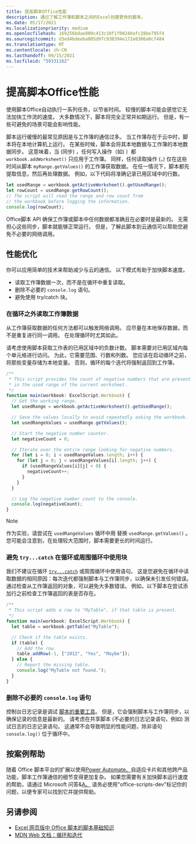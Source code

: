 ```yaml
---
title: 提高脚本Office性能
description: 通过了解工作簿和脚本之间的Excel创建更快的脚本。
ms.date: 05/17/2021
ms.localizationpriority: medium
ms.openlocfilehash: 169256bdae809c413c10f1f00240afc28be795f4
ms.sourcegitcommit: d3ed4bdeeba805d97c930394e172e8306a0cf484
ms.translationtype: MT
ms.contentlocale: zh-CN
ms.lasthandoff: 09/15/2021
ms.locfileid: "59331162"
---
```

# <a name="improve-the-performance-of-your-office-scripts"></a>提高脚本Office性能

使用脚本Office自动执行一系列任务，以节省时间。 较慢的脚本可能会感觉它无法加快工作流的速度。 大多数情况下，脚本将完全正常并如期运行。 但是，有一些可避免的场景可能会影响性能。

脚本运行缓慢的最常见原因是与工作簿的通信过多。 当工作簿存在于云中时，脚本将在本地计算机上运行。 在某些时候，脚本会将其本地数据与工作簿的本地数据同步。 这意味着，当 (同步) ，任何写入操作（如) ）都 `workbook.addWorksheet()` 只应用于工作簿。 同样，任何读取操作 (，) 仅在这些时间从脚本 `myRange.getValues()` 的工作簿获取数据。 在任一情况下，脚本都先提取信息，然后再处理数据。 例如，以下代码将准确记录已用区域中的行数。

```TypeScript
let usedRange = workbook.getActiveWorksheet().getUsedRange();
let rowCount = usedRange.getRowCount();
// The script will read the range and row count from
// the workbook before logging the information.
console.log(rowCount);
```

Office脚本 API 确保工作簿或脚本中任何数据都准确且在必要时是最新的。 无需担心这些同步，脚本就能够正常运行。 但是，了解此脚本到云通信可以帮助您避免不必要的网络调用。

## <a name="performance-optimizations"></a>性能优化

你可以应用简单的技术来帮助减少与云的通信。 以下模式有助于加快脚本速度。

- 读取工作簿数据一次，而不是在循环中重复读取。
- 删除不必要的 `console.log` 语句。
- 避免使用 try/catch 块。

### <a name="read-workbook-data-outside-of-a-loop"></a>在循环之外读取工作簿数据

从工作簿获取数据的任何方法都可以触发网络调用。 应尽量在本地保存数据，而不是重复进行同一调用。 在处理循环时尤其如此。

请考虑使用脚本获取工作表的已用区域中的负数计数。 脚本需要对已用区域内每个单元格进行访问。 为此，它需要范围、行数和列数。 您应该在启动循环之前，将那些变量存储为本地变量。 否则，循环的每个迭代将强制返回到工作簿。

```TypeScript
/**
 * This script provides the count of negative numbers that are present
 * in the used range of the current worksheet.
 */
function main(workbook: ExcelScript.Workbook) {
  // Get the working range.
  let usedRange = workbook.getActiveWorksheet().getUsedRange();

  // Save the values locally to avoid repeatedly asking the workbook.
  let usedRangeValues = usedRange.getValues();

  // Start the negative number counter.
  let negativeCount = 0;

  // Iterate over the entire range looking for negative numbers.
  for (let i = 0; i < usedRangeValues.length; i++) {
    for (let j = 0; j < usedRangeValues[i].length; j++) {
      if (usedRangeValues[i][j] < 0) {
        negativeCount++;
      }
    }
  }

  // Log the negative number count to the console.
  console.log(negativeCount);
}
```

> [!NOTE]
> 作为实验，请尝试在 `usedRangeValues` 循环中用 替换 `usedRange.getValues()` 。 您可能会注意到，在处理较大范围时，脚本需要更长的时间运行。

### <a name="avoid-using-trycatch-blocks-in-or-surrounding-loops"></a>避免 `try...catch` 在循环或周围循环中使用块

我们不建议在循环 [`try...catch`](https://developer.mozilla.org/docs/Web/JavaScript/Reference/Statements/try...catch) 或周围循环中使用语句。 这是您避免在循环中读取数据的相同原因：每次迭代都强制脚本与工作簿同步，以确保未引发任何错误。 通过检查从工作簿返回的对象，可以避免大多数错误。 例如，以下脚本在尝试添加行之前检查工作簿返回的表是否存在。

```TypeScript
/**
 * This script adds a row to "MyTable", if that table is present.
 */
function main(workbook: ExcelScript.Workbook) {
  let table = workbook.getTable("MyTable");

  // Check if the table exists.
  if (table) {
    // Add the row.
    table.addRow(-1, ["2012", "Yes", "Maybe"]);
  } else {
    // Report the missing table.
    console.log("MyTable not found.");
  }
}
```

### <a name="remove-unnecessary-consolelog-statements"></a>删除不必要的 `console.log` 语句

控制台日志记录是调试 [脚本的重要工具](../testing/troubleshooting.md)。 但是，它会强制脚本与工作簿同步，以确保记录的信息是最新的。 请考虑在共享脚本 (不必要的日志记录语句，例如) 测试日志的日志记录语句。 这通常不会导致明显的性能问题，除非语句 `console.log()` 位于循环中。

## <a name="case-by-case-help"></a>按案例帮助

随着 Office 脚本平台的扩展以使用[Power Automate、](https://flow.microsoft.com/)自适应卡片和其他跨产品[](/adaptive-cards)功能，脚本工作簿通信的细节变得更加复杂。 如果您需要有关加快脚本运行速度的帮助，请通过 Microsoft 问答&[A。](/answers/topics/office-scripts-excel-dev.html) 请务必使用"office-scripts-dev"标记你的问题，以便专家可以找到它并提供帮助。

## <a name="see-also"></a>另请参阅

- [Excel 网页版中 Office 脚本的脚本基础知识](scripting-fundamentals.md)
- [MDN Web 文档：循环和迭代](https://developer.mozilla.org/docs/Web/JavaScript/Guide/Loops_and_iteration)
